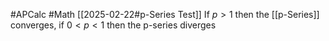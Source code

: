 #APCalc 
#Math 
[[2025-02-22#p-Series Test]]
If $p>1$ then the [[p-Series]] converges, if $0<p<1$ then the p-series diverges
